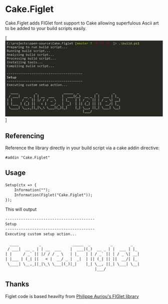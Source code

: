 # Cake.Figlet

Cake.Figlet adds FIGlet font support to Cake allowing superfulous Ascii art to be added
to your build scripts easily.

[![screenshot](docs/cake.figlet.PNG)]

## Referencing

Reference the library directly in your build script via a cake addin directive:

```
#addin "Cake.Figlet"
```

## Usage

```
Setup(ctx => {
    Information("");
    Information(Figlet("Cake.Figlet"));
});
```

This will output
```
----------------------------------------
Setup
----------------------------------------
Executing custom setup action...

  ____         _              _____  _         _        _
 / ___|  __ _ | | __  ___    |  ___|(_)  __ _ | |  ___ | |_
| |     / _` || |/ / / _ \   | |_   | | / _` || | / _ \| __|
| |___ | (_| ||   < |  __/ _ |  _|  | || (_| || ||  __/| |_
 \____| \__,_||_|\_\ \___|(_)|_|    |_| \__, ||_| \___| \__|
                                        |___/

```

## Thanks

Figlet code is based heavilty from [Philippe Auriou's FIGlet library](https://github.com/auriou/FIGlet)

